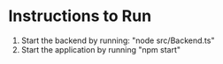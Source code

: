 # Instructions to Run

1. Start the backend by running: "node src/Backend.ts"
2. Start the application by running "npm start"
